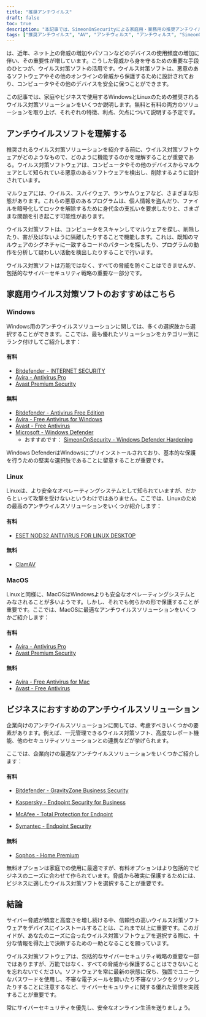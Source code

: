 ```yaml
---
title: "推奨アンチウイルス"
draft: false
toc: true
description: "本記事では、SimeonOnSecurityによる家庭用・業務用の推奨アンチウイルス製品のランキングをご紹介します。このランキングは、専門家の意見と悪意のあるサンプルに対するテストに基づいており、アンチウイルスの機能、検出、ユーザー体験、パフォーマンスのみを対象としています。Windowsユーザーは有料と無料の両方から選ぶことができますが、LinuxとMacOSユーザーは選択肢が限られており、有料オプションはLinuxでのみ利用可能です。なお、LinuxやMacOSではAVは必須ではなく、AVスイートとともに提供されるVPNやパスワードマネージャーの使用は推奨されていません。また、この記事では、VPNプロバイダーに関する推奨事項を紹介しています。ビジネスユースの推奨は現在作業中です。"
tags: ["推奨アンチウイルス", "AV", "アンチウィルス", "アンチウィルス", "SimeonOnSecurityが推奨するアンチウイルス製品について", "VirusTotal", "AV機能", "検出", "ユーザーエクスペリエンス", "パフォーマンス", "リナックス", "マックオス", "仮想私設通信網", "パスワードマネージャ", "VPNS", "ホームユース", "ウィンドウズ", "有償", "Bitdefender - インターネットセキュリティー", "Avira - Antivirus Pro", "アバストプレミアムセキュリティ", "無料", "Bitdefender - Antivirus Free Edition", "Avira - Windows用無料アンチウイルス", "Avast - 無料アンチウイルス", "マイクロソフト - Windows Defender", "Windows Defenderのハードニング", "リナックス", "eset nod32 antivirus for linux desktop (Linuxデスクトップ用アンチウイルス)", "クラムアブ", "マックオス", "ビジネスユース"]
---
```

は、近年、ネット上の脅威の増加やパソコンなどのデバイスの使用頻度の増加に伴い、その重要性が増しています。こうした脅威から身を守るための重要な手段のひとつが、ウイルス対策ソフトの活用です。ウイルス対策ソフトは、悪意のあるソフトウェアやその他のオンラインの脅威から保護するために設計されており、コンピュータやその他のデバイスを安全に保つことができます。

この記事では、家庭やビジネスで使用するWindowsとLinuxのための推奨されるウイルス対策ソリューションをいくつか説明します。無料と有料の両方のソリューションを取り上げ、それぞれの特徴、利点、欠点について説明する予定です。

## アンチウイルスソフトを理解する

推奨されるウイルス対策ソリューションを紹介する前に、ウイルス対策ソフトウェアがどのようなもので、どのように機能するのかを理解することが重要である。ウイルス対策ソフトウェアは、コンピュータやその他のデバイスからマルウェアとして知られている悪意のあるソフトウェアを検出し、削除するように設計されています。

マルウェアには、ウイルス、スパイウェア、ランサムウェアなど、さまざまな形態があります。これらの悪意のあるプログラムは、個人情報を盗んだり、ファイルを暗号化してロックを解除するために身代金の支払いを要求したりと、さまざまな問題を引き起こす可能性があります。

ウイルス対策ソフトは、コンピュータをスキャンしてマルウェアを探し、削除したり、害が及ばないように隔離したりすることで機能します。これは、既知のマルウェアのシグネチャに一致するコードのパターンを探したり、プログラムの動作を分析して疑わしい活動を検出したりすることで行います。

ウイルス対策ソフトは万能ではなく、すべての脅威を防ぐことはできませんが、包括的なサイバーセキュリティ戦略の重要な一部分です。

## 家庭用ウイルス対策ソフトのおすすめはこちら

### Windows

Windows用のアンチウイルスソリューションに関しては、多くの選択肢から選択することができます。ここでは、最も優れたソリューションをカテゴリー別にランク付けしてご紹介します：

#### 有料

- [Bitdefender - INTERNET SECURITY](https://amzn.to/3nfig7d)
- [Avira - Antivirus Pro](https://www.avira.com/en/antivirus-pro)
- [Avast Premium Security](https://amzn.to/2MA7jR2)

#### 無料

- [Bitdefender - Antivirus Free Edition](https://www.bitdefender.com/solutions/free.html)
- [Avira - Free Antivirus for Windows](https://www.avira.com/en/free-antivirus-windows)
- [Avast - Free Antivirus](https://www.avast.com/en-us/index)
- [Microsoft - Windows Defender](https://www.microsoft.com/en-us/windows/comprehensive-security)
  - おすすめです： [SimeonOnSecurity - Windows Defender Hardening](https://github.com/simeononsecurity/Windows-Defender-Hardening)


Windows DefenderはWindowsにプリインストールされており、基本的な保護を行うための堅実な選択肢であることに留意することが重要です。

### Linux

Linuxは、より安全なオペレーティングシステムとして知られていますが、だからといって攻撃を受けないというわけではありません。ここでは、Linuxのための最高のアンチウイルスソリューションをいくつか紹介します：

#### 有料

- [ESET NOD32 ANTIVIRUS FOR LINUX DESKTOP](https://www.eset.com/int/home/antivirus-linux)

#### 無料

- [ClamAV](https://www.clamav.net/)

### MacOS

Linuxと同様に、MacOSはWindowsよりも安全なオペレーティングシステムとみなされることが多いようです。しかし、それでも何らかの形で保護することが重要です。ここでは、MacOSに最適なアンチウイルスソリューションをいくつかご紹介します：

#### 有料

- [Avira - Antivirus Pro](https://www.avira.com/en/antivirus-pro)
- [Avast Premium Security](https://amzn.to/2MA7jR2)

#### 無料

- [Avira - Free Antivirus for Mac](https://www.avira.com/en/free-antivirus-mac)
- [Avast - Free Antivirus](https://www.avast.com/en-us/index)

## ビジネスにおすすめのアンチウイルスソリューション

企業向けのアンチウイルスソリューションに関しては、考慮すべきいくつかの要素があります。例えば、一元管理できるウイルス対策ソフト、高度なレポート機能、他のセキュリティソリューションとの連携などが挙げられます。

ここでは、企業向けの最適なアンチウイルスソリューションをいくつかご紹介します：

#### 有料

- [Bitdefender - GravityZone Business Security](https://www.bitdefender.com/business/)

- [Kaspersky - Endpoint Security for Business](https://www.kaspersky.com/small-to-medium-business-security/endpoint-security)

- [McAfee - Total Protection for Endpoint](https://www.mcafee.com/enterprise/en-us/products/total-protection-for-endpoint.html)

- [Symantec - Endpoint Security](https://www.symantec.com/products/endpoint-security)

#### 無料

- [Sophos - Home Premium](https://home.sophos.com/)

無料オプションは家庭での使用に最適ですが、有料オプションはより包括的でビジネスのニーズに合わせて作られています。脅威から確実に保護するためには、ビジネスに適したウイルス対策ソフトを選択することが重要です。

## 結論

サイバー脅威が頻度と高度さを増し続ける中、信頼性の高いウイルス対策ソフトウェアをデバイスにインストールすることは、これまで以上に重要です。このガイドが、あなたのニーズに合ったウイルス対策ソフトウェアを選択する際に、十分な情報を得た上で決断するための一助となることを願っています。

ウイルス対策ソフトウェアは、包括的なサイバーセキュリティ戦略の重要な一部ではありますが、万能ではなく、すべての脅威から保護することはできないことを忘れないでください。ソフトウェアを常に最新の状態に保ち、強固でユニークなパスワードを使用し、不審な電子メールを開いたり不審なリンクをクリックしたりすることに注意するなど、サイバーセキュリティに関する優れた習慣を実践することが重要です。

常にサイバーセキュリティを優先し、安全なオンライン生活を送りましょう。

